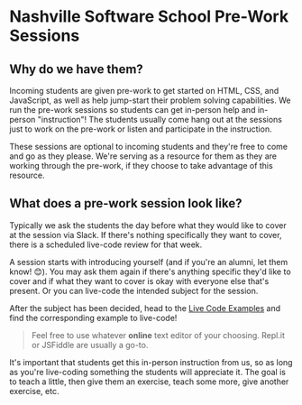 # Nashville Software School Pre-Work Sessions

## Why do we have them?
Incoming students are given pre-work to get started on HTML, CSS, and JavaScript, as well as help jump-start their problem solving capabilities.
We run the pre-work sessions so students can get in-person help and in-person "instruction"! The students usually come hang out at the sessions just to work on the pre-work or listen and participate in the instruction.

These sessions are optional to incoming students and they're free to come and go as they please. We're serving as a resource for them as they are working through the pre-work, if they choose to take advantage of this resource.

## What does a pre-work session look like?

Typically we ask the students the day before what they would like to cover at the session via Slack. If there's nothing specifically they want to cover, there is a scheduled live-code review for that week.

A session starts with introducing yourself (and if you're an alumni, let them know! 😊). You may ask them again if there's anything specific they'd like to cover and if what they want to cover is okay with everyone else that's present. Or you can live-code the intended subject for the session.

After the subject has been decided, head to the [Live Code Examples](./live-code-examples) and find the corresponding example to live-code!

> Feel free to use whatever **online** text editor of your choosing. Repl.it or JSFiddle are usually a go-to.

It's important that students get this in-person instruction from us, so as long as you're live-coding something the students will appreciate it. The goal is to teach a little, then give them an exercise, teach some more, give another exercise, etc.